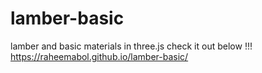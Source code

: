 # lamber-basic
lamber and basic materials in three.js
check it out below !!!
https://raheemabol.github.io/lamber-basic/
